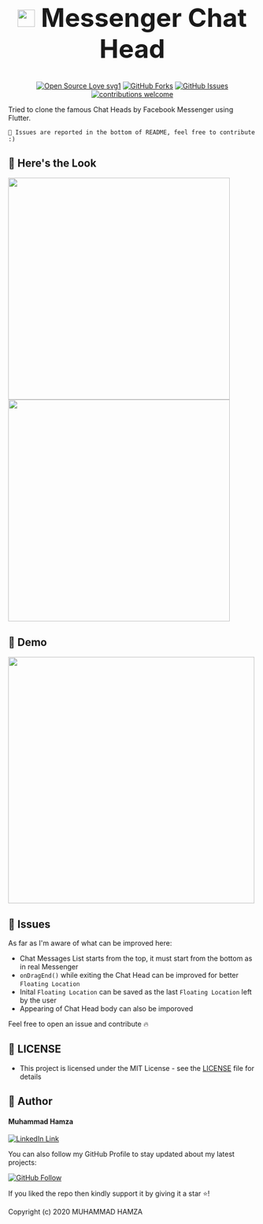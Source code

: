 <h1 align="center" style="font-size: 52px;" ><img height=35 src="https://user-images.githubusercontent.com/43790152/100322546-40bc5500-2fe6-11eb-896c-06b1ceb3c3e2.png"> Messenger Chat Head</h1>

<div align="center">

[![Open Source Love svg1](https://badges.frapsoft.com/os/v1/open-source.svg?v=103)](#)
[![GitHub Forks](https://img.shields.io/github/forks/saadhaxxan/Car_Game_Python_Pygame.svg?style=social&label=Fork&maxAge=2592000)](https://github.com/m-hamzashakeel/FB-Messenger-Chat-Head-Flutter-UI/fork)
[![GitHub Issues](https://img.shields.io/github/issues/saadhaxxan/Car_Game_Python_Pygame.svg?style=flat&label=Issues&maxAge=2592000)](https://github.com/m-hamzashakeel/FB-Messenger-Chat-Head-Flutter-UI/issues)
[![contributions welcome](https://img.shields.io/badge/contributions-welcome-brightgreen.svg?style=flat&label=Contributions&colorA=red&colorB=black	)](#)

</div>

Tried to clone the famous Chat Heads by Facebook Messenger using Flutter.

`🔴 Issues are reported in the bottom of README, feel free to contribute :)`

## 👀 Here's the Look

<img src="https://user-images.githubusercontent.com/43790152/100321186-1d90a600-2fe4-11eb-9f30-7cdb98760473.jpg" height=450> <img src="https://user-images.githubusercontent.com/43790152/100321225-297c6800-2fe4-11eb-8296-fcd8ad7542fb.jpg" height=450>


## 📱 Demo

<img src="https://user-images.githubusercontent.com/43790152/100320858-a1965e00-2fe3-11eb-88d4-4f8a033e87f2.gif" height=500>

## 🔨 Issues

As far as I'm aware of what can be improved here:
- Chat Messages List starts from the top, it must start from the bottom as in real Messenger
- `onDragEnd()` while exiting the Chat Head can be improved for better `Floating Location`
- Inital `Floating Location` can be saved as the last `Floating Location` left by the user
- Appearing of Chat Head body can also be imporoved

Feel free to open an issue and contribute 🔥

## 🔑 LICENSE
- This project is licensed under the MIT License - see the [LICENSE](LICENSE.md) file for details

## 🧑 Author

#### Muhammad Hamza
[![LinkedIn Link](https://img.shields.io/badge/Connect-Hamza-blue.svg?logo=linkedin&longCache=true&style=social&label=Connect
)](https://www.linkedin.com/in/mhamzadev)

You can also follow my GitHub Profile to stay updated about my latest projects:

[![GitHub Follow](https://img.shields.io/badge/Connect-Hamza-blue.svg?logo=Github&longCache=true&style=social&label=Follow)](https://github.com/m-hamzashakeel)

If you liked the repo then kindly support it by giving it a star ⭐!

Copyright (c) 2020 MUHAMMAD HAMZA